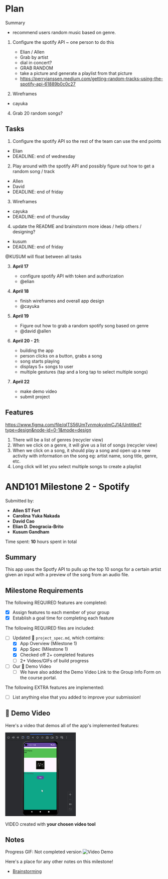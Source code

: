 # Plan

Summary
- recommend users random music based on genre. 

1. Configure the spotify API ~ one person to do this
   - Elian / Allen
   - Grab by artist
   - dial in concert?
   - GRAB RANDOM
   - take a picture and generate a playlist from that picture
   - https://perryjanssen.medium.com/getting-random-tracks-using-the-spotify-api-61889b0c0c27

2. Wireframes
  - cayuka
  
4. Grab 20 random songs?

## Tasks
1. Configure the spotify API so the rest of the team can use the end points 
- Elian
- DEADLINE: end of wednesday

2. Play around with the spotify API and possibly figure out how to get a random song / track
- Allen
- David
- DEADLINE: end of friday

3. Wireframes
- cayuka
- DEADLINE: end of thursday

4. update the README and brainstorm more ideas / help others / designing?
- kusum
- DEADLINE: end of friday

@KUSUM will float between all tasks
  
3. **April 17**
      - configure spotify API with token and authorization
      - @elian

4. **April 18**
      - finish wireframes and overall app design
      - @cayuka

4. **April 19**
      - Figure out how to grab a random spotify song based on genre
      - @david @allen

6. **April 20 - 21**:
     - building the app
     - person clicks on a button, grabs a song
     - song starts playing
     - displays 5+ songs to user
     - multiple gestures (tap and a long tap to select multiple songs)
7. **April 22**
    - make demo video
    - submit project

## Features
https://www.figma.com/file/qITS56UmTvnmokyxlmCJ14/Untitled?type=design&node-id=0-1&mode=design
1. There will be a list of genres (recycler view)
2. When we click on a genre, it will give us a list of songs (recycler view)
3. When we click on a song, it should play a song and open up a new activity with information on the song
   eg: artist name, song title, genre, etc.
4. Long click will let you select multiple songs to create a playlist

<!-- (This is a comment) INSTRUCTIONS: Go through this page and fill out any **bolded** entries with their correct values.-->

# AND101 Milestone 2 - **Spotify**

Submitted by:
- **Allen ST Fort**
- **Carolina Yuka Nakada**
- **David Cao**
- **Elian D. Deogracia-Brito**
- **Kusum Gandham**

Time spent: **10** hours spent in total

## Summary

This app uses the Spotfy API to pulls up the top 10 songs for a certain artist given an input with a preview of the song from an audio file.

## Milestone Requirements

<!-- Please be sure to change the [ ] to [x] for any features you completed.  If a feature is not checked [x], you might miss the points for that item! -->

The following REQUIRED features are completed:

- [X] Assign features to each member of your group
- [X] Establish a goal time for completing each feature

The following REQUIRED files are included:

- [ ] Updated 📄 `project_spec.md`, which contains:
  - [X] App Overview (Milestone 1)
  - [X] App Spec (Milestone 1)
  - [X] Checked off 2+ completed features
  - [ ] 2+ Videos/GIFs of build progress

- [ ] Our 🎥 Demo Video
  - [ ] We have also added the Demo Video Link to the Group Info Form on the course portal.

The following EXTRA features are implemented:

- [ ] List anything else that you added to improve your submission!

## 🎥 Demo Video

Here's a video that demos all of the app's implemented features:

<img src='GIFMaker_me (5).gif' title='Build Progress' width='' alt='Build progress' />

VIDEO created with **your chosen video tool**

## Notes
Progress GIF: Not completed version
<img src='http://i.imgur.com/link/to/your/gif/file.gif' title='Video Demo' width='' alt='Video Demo' />

Here's a place for any other notes on this milestone!

- [Brainstorming](https://github.com/Codepath-Team-29/DuoCards/blob/main/brainstorming.md)
